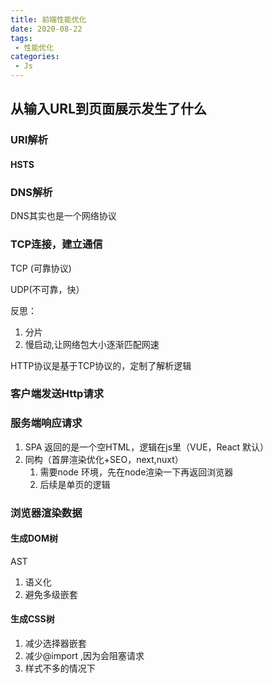 ```yaml
---
title: 前端性能优化
date: 2020-08-22
tags:
 - 性能优化
categories: 
 - Js
---
```

## 从输入URL到页面展示发生了什么

### URI解析

#### HSTS

### DNS解析

DNS其实也是一个网络协议

### TCP连接，建立通信

TCP (可靠协议)

UDP(不可靠，快）

反思：

1. 分片
2. 慢启动,让网络包大小逐渐匹配网速

HTTP协议是基于TCP协议的，定制了解析逻辑

### 客户端发送Http请求

### 服务端响应请求

1. SPA 返回的是一个空HTML，逻辑在js里（VUE，React 默认）
2. 同构（首屏渲染优化+SEO，next,nuxt）
   1. 需要node 环境，先在node渲染一下再返回浏览器
   2. 后续是单页的逻辑

### 浏览器渲染数据

#### 生成DOM树

AST

1. 语义化
2. 避免多级嵌套

#### 生成CSS树

1. 减少选择器嵌套
2. 减少@import ,因为会阻塞请求
3. 样式不多的情况下<style>优于link,因为可以减少请求次数。但是如果样式很多，用<style>就会使html文件过大
4. <link> 置于 <script> 之前，css优先

#### 生成Render树

计算在窗口中具体的位置和大小，布局计算->**布局**（Layout）||**回流**（Reflow）

![](https://gitee.com/xuyiling/gopic/raw/master/img/20200823095145.png)

#### 绘制/栅格化

通过render tree 和回流获得的几何信息，获得绝对像素



主线程，自上而下解析

\<link> 是发送异步HTTP请求，每个请求都是单独的线程处理，可以同时发送6-7个请求

@import 是发送同步请求

## 浏览器缓存

